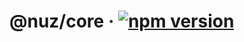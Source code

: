 # @nuz/core &middot; [![npm version](https://img.shields.io/npm/v/@nuz/core.svg?style=flat)](https://www.npmjs.com/package/@nuz/core)
